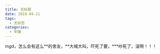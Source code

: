 ```yaml
---
title: 无标题
date: 2019-04-21
tags: 
  - 无标签
categories:
  - 牢骚
---
```

m*g*d，怎么会有这么**的舍友，**大喊大叫，吓死了要，***吵死了，滚啊！！！